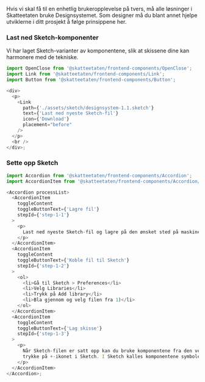 Hvis vi skal få til en enhetlig brukeropplevelse på tvers, må alle løsninger i Skatteetaten bruke Designsystemet. Som designer må du blant annet hjelpe utviklerne i ditt prosjekt å følge prinsippene her.

### Last ned Sketch-komponenter

Vi har laget Sketch-varianter av komponentene, slik at skissene dine kan harmonere med de tekniske.

```js noeditor
import OpenClose from '@skatteetaten/frontend-components/OpenClose';
import Link from '@skatteetaten/frontend-components/Link';
import Button from '@skatteetaten/frontend-components/Button';

<div>
  <p>
    <Link
      path={'./assets/sketch/designsystem-1.1.sketch'}
      text={'Last ned nyeste Sketch-fil'}
      icon={'Download'}
      placement="before"
    />
  </p>
  <br />
</div>;
```

### Sette opp Sketch

```js noeditor
import Accordion from '@skatteetaten/frontend-components/Accordion';
import AccordionItem from '@skatteetaten/frontend-components/Accordion/AccordionItem';

<Accordion processList>
  <AccordionItem
    toggleContent
    toggleButtonText={'Lagre fil'}
    stepId={'step-1-1'}
  >
    <p>
      Last ned nyeste Sketch-fil og lagre på den ønsket sted på maskinen din.
    </p>
  </AccordionItem>
  <AccordionItem
    toggleContent
    toggleButtonText={'Koble fil til Sketch'}
    stepId={'step-1-2'}
  >
    <ol>
      <li>Gå til Sketch > Preferences</li>
      <li>Velg Libraries</li>
      <li>Trykk på Add library</li>
      <li>Bla gjennom og velg filen fra 1)</li>
    </ol>
  </AccordionItem>
  <AccordionItem
    toggleContent
    toggleButtonText={'Lag skisse'}
    stepId={'step-1-3'}
  >
    <p>
      Når Sketch-filen er satt opp kan du bruke komponentene fra den ved å
      trykke på +-ikonet i Sketch. I Sketch kalles komponentene symboler.
    </p>
  </AccordionItem>
</Accordion>;
```
